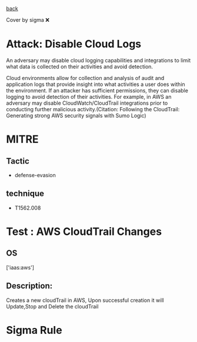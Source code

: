 [back](../index.md)

Cover by sigma :x: 

# Attack: Disable Cloud Logs

 An adversary may disable cloud logging capabilities and integrations to limit what data is collected on their activities and avoid detection. 

Cloud environments allow for collection and analysis of audit and application logs that provide insight into what activities a user does within the environment. If an attacker has sufficient permissions, they can disable logging to avoid detection of their activities. For example, in AWS an adversary may disable CloudWatch/CloudTrail integrations prior to conducting further malicious activity.(Citation: Following the CloudTrail: Generating strong AWS security signals with Sumo Logic)

# MITRE
## Tactic
  - defense-evasion

## technique
  - T1562.008

# Test : AWS CloudTrail Changes

## OS

 ['iaas:aws']

## Description:

 Creates a new cloudTrail in AWS, Upon successful creation it will Update,Stop and Delete the cloudTrail


# Sigma Rule
